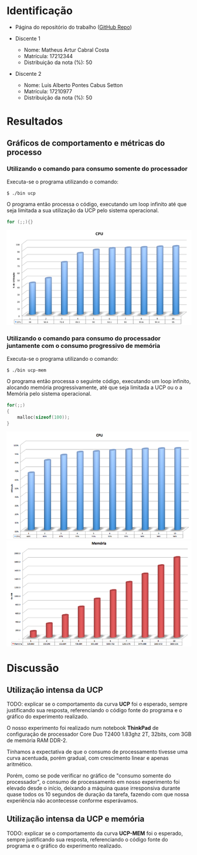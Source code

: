 # Identificação

* Página do repositório do trabalho ([GitHub Repo](https://github.com/Ufal20172-MACC-LAPCS/teaching)) 

* Discente 1
	* Nome: Matheus Artur Cabral Costa
	* Matrícula: 17212344
	* Distribuição da nota (%): 50
* Discente 2
	* Nome: Luis Alberto Pontes Cabus Setton
	* Matrícula: 17210977
	* Distribuição da nota (%): 50
	
# Resultados

## **Gráficos** de comportamento e métricas do processo

### Utilizando o comando para consumo somente do processador 

Executa-se o programa utilizando o comando:
```
$ ./bin ucp
```

O programa então processa o código, executando um loop infinito até que seja limitada a sua utilização da UCP pelo sistema operacional.
```C
for (;;){}
```

![alt text](https://github.com/Ufal20172-MACC-LAPCS/teaching/blob/master/2017.2-IAC/AB2.1-TP/graphs/cpu_cpu.png "Curva de utilização da CPU")

### Utilizando o comando para consumo do processador juntamente com o consumo progressivo de memória

Executa-se o programa utilizando o comando:

```
$ ./bin ucp-mem
```

O programa então processa o seguinte código, executando um loop infinito, alocando memória progressivamente, até que seja limitada a UCP ou o a Memória pelo sistema operacional.
```C
for(;;)
{
	malloc(sizeof(100));
}
```

![alt text](https://github.com/Ufal20172-MACC-LAPCS/teaching/blob/master/2017.2-IAC/AB2.1-TP/graphs/cpu_cpu-mem.png "Curva de utilização da CPU")
![alt text](https://github.com/Ufal20172-MACC-LAPCS/teaching/blob/master/2017.2-IAC/AB2.1-TP/graphs/mem_cpu-mem.png "Curva de utilização da Memória")


# Discussão

## Utilização intensa da UCP

TODO: explicar se o comportamento da curva **UCP** foi o esperado, sempre justificando sua resposta, referenciando o código fonte do programa e o gráfico do experimento realizado.

O nosso experimento foi realizado num notebook **ThinkPad** de configuração de processador Core Duo T2400 1.83ghz 2T, 32bits, com 3GB de memória RAM DDR-2.

Tínhamos a expectativa de que o consumo de processamento tivesse uma curva acentuada, porém gradual, com crescimento linear e apenas aritmético. 

Porém, como se pode verificar no gráfico de "consumo somente do processador", o consumo de processamento em nosso experimento foi elevado desde o início, deixando a máquina quase irresponsiva durante quase todos os 10 segundos de duração da tarefa, fazendo com que nossa experiência não acontecesse conforme esperávamos.

## Utilização intensa da UCP e memória

TODO: explicar se o comportamento da curva **UCP-MEM** foi o esperado, sempre justificando sua resposta, referenciando o código fonte do programa e o gráfico do experimento realizado.

